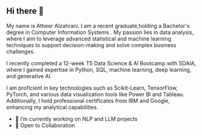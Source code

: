 ## Hi there 👋


My name is Atheer Alzahrani. I am a recent graduate,holding a Bachelor's degree in Computer Information Systems
. My passion lies in data analysis, where I aim to leverage advanced statistical and machine learning
techniques to support decision-making and solve complex
business challenges.


I recently completed a 12-week T5 Data Science & Al Bootcamp
with SDAIA, where I gained expertise in Python, SQL, machine
learning, deep learning, and generative Al.


I am proficient in key technologies such as Scikit-Learn,
TensorFlow, PyTorch, and various data visualization tools like
Power Bl and Tableau. Additionally, I hold professional
certificates from IBM and Google, enhancing my analytical
capabilities.


- 🔭 I’m currently working on NLP and LLM projects
- 🤝 Open to Collaboration

